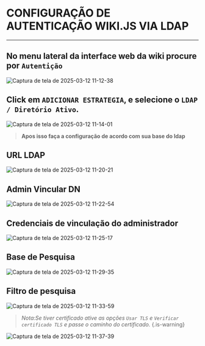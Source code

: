 # CONFIGURAÇÃO DE AUTENTICAÇÃO WIKI.JS VIA LDAP
---
## No menu lateral da interface web da wiki procure por `Autentição`

![Captura de tela de 2025-03-12 11-12-38](https://github.com/user-attachments/assets/361134a4-6a06-4047-a5e3-f99cd5409a48)

## Click em `ADICIONAR ESTRATEGIA`, e selecione o `LDAP / Diretório Ativo`.

![Captura de tela de 2025-03-12 11-14-01](https://github.com/user-attachments/assets/01e13076-624a-4342-bfa0-af7ba1f82b39)

> **Apos isso faça a configuração de acordo com sua base do ldap**

## URL LDAP

![Captura de tela de 2025-03-12 11-20-21](https://github.com/user-attachments/assets/437fd8b3-7a14-4e8b-8467-708e9ff98c05)

## Admin Vincular DN

![Captura de tela de 2025-03-12 11-22-54](https://github.com/user-attachments/assets/7af9b3c4-ebbd-442d-90a6-4e1b6ccbf385)

## Credenciais de vinculação do administrador

![Captura de tela de 2025-03-12 11-25-17](https://github.com/user-attachments/assets/80a7cf61-3ea2-4d14-896c-4a9113008354)

## Base de Pesquisa

![Captura de tela de 2025-03-12 11-29-35](https://github.com/user-attachments/assets/084b53fe-7d40-4e07-9855-1ced5ca530c2)

## Filtro de pesquisa

![Captura de tela de 2025-03-12 11-33-59](https://github.com/user-attachments/assets/0bb508ea-1509-47cf-b15d-4bd91f5ad367)

> *Nota:Se tiver certificado ative as opções `Usar TLS` e `Verificar certificado TLS` e passe o caminho do certificado.*
{.is-warning}

![Captura de tela de 2025-03-12 11-37-39](https://github.com/user-attachments/assets/dc50d319-3266-4b37-856e-72caa36c80af)
